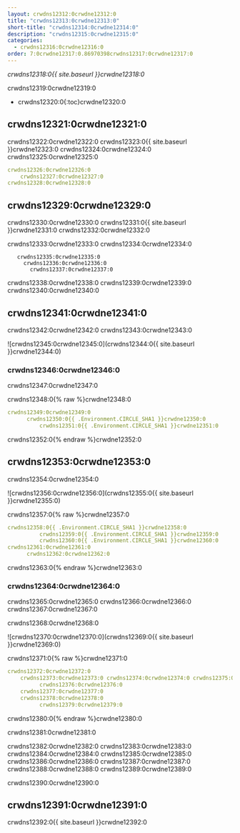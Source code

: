 ```yaml
---
layout: crwdns12312:0crwdne12312:0
title: "crwdns12313:0crwdne12313:0"
short-title: "crwdns12314:0crwdne12314:0"
description: "crwdns12315:0crwdne12315:0"
categories:
  - crwdns12316:0crwdne12316:0
order: 7:0crwdne12317:0.86970398crwdns12317:0crwdne12317:0
---
```

*crwdns12318:0{{ site.baseurl }}crwdne12318:0*

crwdns12319:0crwdne12319:0

* crwdns12320:0{:toc}crwdne12320:0

## crwdns12321:0crwdne12321:0

crwdns12322:0crwdne12322:0 crwdns12323:0{{ site.baseurl }}crwdne12323:0 crwdns12324:0crwdne12324:0 crwdns12325:0crwdne12325:0

```yaml
crwdns12326:0crwdne12326:0
    crwdns12327:0crwdne12327:0
crwdns12328:0crwdne12328:0          
```

## crwdns12329:0crwdne12329:0

crwdns12330:0crwdne12330:0 crwdns12331:0{{ site.baseurl }}crwdne12331:0 crwdns12332:0crwdne12332:0

crwdns12333:0crwdne12333:0 crwdns12334:0crwdne12334:0

       crwdns12335:0crwdne12335:0
         crwdns12336:0crwdne12336:0
           crwdns12337:0crwdne12337:0
    

crwdns12338:0crwdne12338:0 crwdns12339:0crwdne12339:0 crwdns12340:0crwdne12340:0

## crwdns12341:0crwdne12341:0

crwdns12342:0crwdne12342:0 crwdns12343:0crwdne12343:0

![crwdns12345:0crwdne12345:0](crwdns12344:0{{ site.baseurl }}crwdne12344:0)

### crwdns12346:0crwdne12346:0

crwdns12347:0crwdne12347:0

crwdns12348:0{% raw %}crwdne12348:0

```yaml
crwdns12349:0crwdne12349:0
      crwdns12350:0{{ .Environment.CIRCLE_SHA1 }}crwdne12350:0
          crwdns12351:0{{ .Environment.CIRCLE_SHA1 }}crwdne12351:0       
```

crwdns12352:0{% endraw %}crwdne12352:0

## crwdns12353:0crwdne12353:0

crwdns12354:0crwdne12354:0

![crwdns12356:0crwdne12356:0](crwdns12355:0{{ site.baseurl }}crwdne12355:0)

crwdns12357:0{% raw %}crwdne12357:0

```yaml
crwdns12358:0{{ .Environment.CIRCLE_SHA1 }}crwdne12358:0
          crwdns12359:0{{ .Environment.CIRCLE_SHA1 }}crwdne12359:0
          crwdns12360:0{{ .Environment.CIRCLE_SHA1 }}crwdne12360:0                          
crwdns12361:0crwdne12361:0
      crwdns12362:0crwdne12362:0
```

crwdns12363:0{% endraw %}crwdne12363:0

### crwdns12364:0crwdne12364:0

crwdns12365:0crwdne12365:0 crwdns12366:0crwdne12366:0 crwdns12367:0crwdne12367:0

crwdns12368:0crwdne12368:0

![crwdns12370:0crwdne12370:0](crwdns12369:0{{ site.baseurl }}crwdne12369:0)

crwdns12371:0{% raw %}crwdne12371:0

```yaml
crwdns12372:0crwdne12372:0   
    crwdns12373:0crwdne12373:0 crwdns12374:0crwdne12374:0 crwdns12375:0crwdne12375:0
          crwdns12376:0crwdne12376:0
    crwdns12377:0crwdne12377:0
    crwdns12378:0crwdne12378:0
          crwdns12379:0crwdne12379:0
```

crwdns12380:0{% endraw %}crwdne12380:0

crwdns12381:0crwdne12381:0

crwdns12382:0crwdne12382:0 crwdns12383:0crwdne12383:0 crwdns12384:0crwdne12384:0 crwdns12385:0crwdne12385:0 crwdns12386:0crwdne12386:0 crwdns12387:0crwdne12387:0 crwdns12388:0crwdne12388:0 crwdns12389:0crwdne12389:0

crwdns12390:0crwdne12390:0

## crwdns12391:0crwdne12391:0

crwdns12392:0{{ site.baseurl }}crwdne12392:0